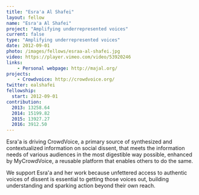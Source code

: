 ```yaml
---
title: "Esra'a Al Shafei"
layout: fellow
name: "Esra'a Al Shafei"
project: "Amplifying underrepresented voices"
current: false
type: "Amplifying underrepresented voices"
date: 2012-09-01
photo: /images/fellows/esraa-al-shafei.jpg
video: https://player.vimeo.com/video/53920246
links:
    - Personal webpage: http://majal.org/
projects:
    - Crowdvoice: http://crowdvoice.org/
twitter: ealshafei
fellowship:
  start: 2012-09-01
contribution:
  2013: 13258.64
  2014: 15199.82
  2015: 13927.27
  2016: 3912.50
---
```


Esra'a is driving CrowdVoice, a primary source of synthesized and contextualized information on social dissent, that meets the information needs of various audiences in the most digestible way possible, enhanced by MyCrowdVoice, a reusable platform that enables others to do the same.

We support Esra'a and her work because unfettered access to authentic voices of dissent is essential to getting those voices out, building understanding and sparking action beyond their own reach.
